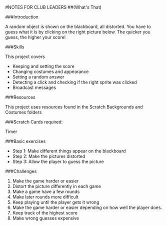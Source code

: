 #NOTES FOR CLUB LEADERS
##(What's That)

###Introduction

A random object is shown on the blackboard, all distorted. You have to guess what it is by clicking on the right picture below. The quicker you guess, the higher your score!

###Skills

This project covers

* Keeping and setting the score
* Changing costumes and appearance
* Setting a random answer
* Detecting a click and checking if the right sprite was clicked 
* Broadcast messages

###Resources

This project uses resources found in the Scratch Backgrounds and Costumes folders

###Scratch Cards required:

Timer

###Basic exercises
* Step 1: Make different things appear on the blackboard 
* Step 2: Make the pictures distorted
* Step 3: Allow the player to guess the picture

###Challenges
1. Make the game harder or easier
2. Distort the picture differently in each game
3. Make a game have a few rounds
4. Make later rounds more difficult
5. Keep playing until the player gets it wrong
6. Make the game harder or easier depending on how well the player does. 
7. Keep track of the highest score
8. Make wrong guesses expensive
